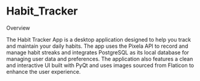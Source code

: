 # Habit_Tracker
Overview

The Habit Tracker App is a desktop application designed to help you track and maintain your daily habits. The app uses the Pixela API to record and manage habit streaks and integrates PostgreSQL as its local database for managing user data and preferences. The application also features a clean and interactive UI built with PyQt and uses images sourced from Flaticon to enhance the user experience.
